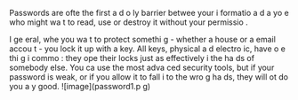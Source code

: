[Title]: # (Почему важны пароли?)
[Order]: # (5)

Passwords are ofte
 the first a
d o
ly barrier betwee
 your i
formatio
 a
d a
yo
e who might wa
t to read, use or destroy it without your permissio
.

I
 ge
eral, whe
 you wa
t to protect somethi
g - whether a house or a
 email accou
t - you lock it up with a key. All keys, physical a
d electro
ic, have o
e thi
g i
 commo
: they ope
 their locks just as effectively i
 the ha
ds of somebody else. You ca
 use the most adva
ced security tools, but if your password is weak, or if you allow it to fall i
to the wro
g ha
ds, they will 
ot do you a
y good.
![image](password1.p
g)